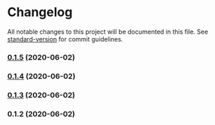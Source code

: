 # Changelog

All notable changes to this project will be documented in this file. See [standard-version](https://github.com/conventional-changelog/standard-version) for commit guidelines.

### [0.1.5](https://github.com/Quid2/ts-core/compare/v0.1.4...v0.1.5) (2020-06-02)

### [0.1.4](https://github.com/Quid2/ts-core/compare/v0.1.3...v0.1.4) (2020-06-02)

### [0.1.3](https://github.com/Quid2/ts-core/compare/v0.1.2...v0.1.3) (2020-06-02)

### 0.1.2 (2020-06-02)
